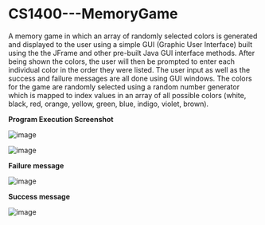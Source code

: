 # CS1400---MemoryGame

A memory game in which an array of randomly selected colors is generated and displayed to the user using a simple GUI (Graphic User Interface) built using the the JFrame and other pre-built Java GUI interface methods. After being shown the colors, the user will then be prompted to enter each individual color in the order they were listed. The user input as well as the success and failure messages are all done using GUI windows. The colors for the game are randomly selected using a random number generator which is mapped to index values in an array of all possible colors (white, black, red, orange, yellow, green, blue, indigo, violet, brown).

<b>Program Execution Screenshot</b>

![image](https://user-images.githubusercontent.com/70240084/232238731-f30176e9-062f-4459-aa7f-c22b665df0e4.png)

![image](https://user-images.githubusercontent.com/70240084/232238747-0b5eb7f2-f383-427f-baad-18003aa3be39.png)

<b>Failure message</b>

![image](https://user-images.githubusercontent.com/70240084/232238778-d21d7219-4f0a-4665-9968-d2fdb5a2c609.png)

<b>Success message</b>

![image](https://user-images.githubusercontent.com/70240084/232238810-eecc4352-0c40-40e8-8a4d-1261c1a486ae.png)
